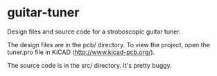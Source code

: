 guitar-tuner
============

Design files and source code for a stroboscopic guitar tuner.

The design files are in the pcb/ directory.  To view the project, 
open the tuner.pro file in KiCAD (http://www.kicad-pcb.org/).

The source code is in the src/ directory.  It's pretty buggy.
